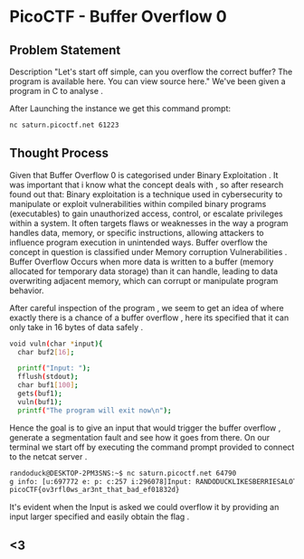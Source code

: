# PicoCTF - Buffer Overflow 0 
## Problem Statement 
Description
"Let's start off simple, can you overflow the correct buffer? The program is available here. You can view source here." We've been given a program in C to analyse .

After Launching the instance we get this command prompt:
```bash
nc saturn.picoctf.net 61223
```

## Thought Process 

Given that Buffer Overflow 0 is categorised under Binary Exploitation . It was important that i know what  the concept deals with , so after research found out that:
 Binary exploitation is a technique used in cybersecurity to manipulate or exploit vulnerabilities within compiled binary programs (executables) to gain unauthorized access, control, or escalate privileges within a system. It often targets flaws or weaknesses in the way a program handles data, memory, or specific instructions, allowing attackers to influence program execution in unintended ways. Buffer overflow the concept in question is classified under Memory corruption Vulnerabilities . Buffer Overflow Occurs when more data is written to a buffer (memory allocated for temporary data storage) than it can handle, leading to data overwriting adjacent memory, which can corrupt or manipulate program behavior. 

After careful inspection of the program , we seem to get an idea of where exactly there is a chance of a buffer overflow , here its specified that it can only take in 16 bytes of data safely .
```bash
void vuln(char *input){
  char buf2[16];
```
```bash 
  printf("Input: ");
  fflush(stdout);
  char buf1[100];
  gets(buf1); 
  vuln(buf1);
  printf("The program will exit now\n");
```
Hence the goal is to give an input that would trigger the buffer overflow , generate a segmentation fault and see how it goes from there. On our terminal we start off by executing the command prompt provided to connect to the netcat server . 

```bash
randoduck@DESKTOP-2PM3SNS:~$ nc saturn.picoctf.net 64790
g info: [u:697772 e: p: c:257 i:296078]Input: RANDODUCKLIKESBERRIESALOT
picoCTF{ov3rfl0ws_ar3nt_that_bad_ef01832d}
```
It's evident when the Input is asked we could overflow it by providing an input larger specified and easily obtain the flag . 

## <3